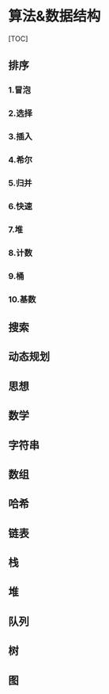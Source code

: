 # 算法&数据结构
[TOC]
## 排序
### 1.冒泡
### 2.选择
### 3.插入
### 4.希尔
### 5.归并
### 6.快速
### 7.堆
### 8.计数
### 9.桶
### 10.基数
## 搜索
## 动态规划
## 思想
## 数学
## 字符串
## 数组
## 哈希
## 链表
## 栈
## 堆
## 队列
## 树
## 图